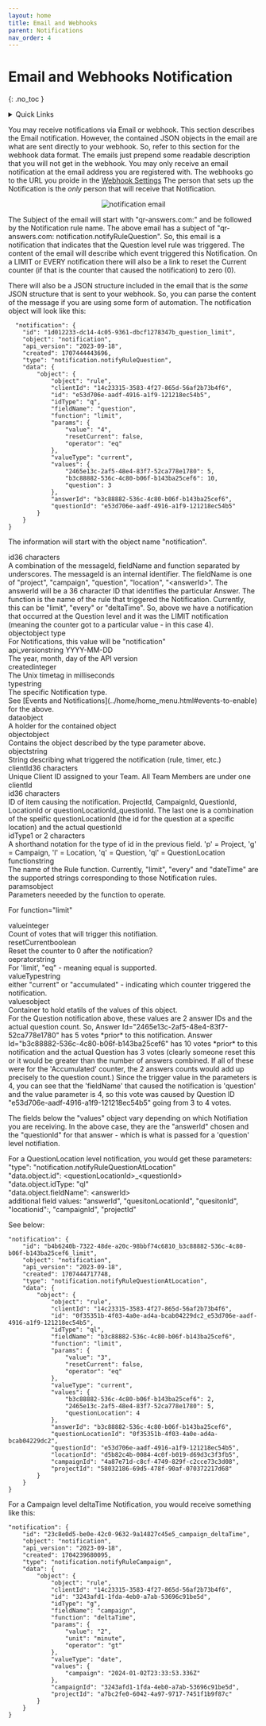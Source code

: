 ```yaml
---
layout: home
title: Email and Webhooks
parent: Notifications
nav_order: 4
---
```


<div class="sticky-gotop">
<span class="inline-icon"><i class="fa-solid fa-arrow-up"></i></span>
</div>

# Email and Webhooks Notification
{: .no_toc }

<div class="sticky-gotop">
<span class="inline-icon"><i class="fa-solid fa-arrow-up"></i></span>
</div>
<div class="sticky-right" style="overflow-y: scroll; max-height: 90%">
<details markdown="block">
  <summary>
    Quick Links
  </summary>
  {: .text-delta }
- Quick Links
{: toc}
</details>
</div>

You may receive notifications via Email or webhook. This section describes the Email notification.  However, the contained JSON objects in the email are what are sent directly to your webhook. So, refer to this section for the webhook data format.  The emails just prepend some readable description that you will not get in the webhook.  You may only receive an email notification at the email address you are registered with.  The webhooks go to the URL you proide in the [Webhook Settings](../menu/home_menu.html#webhooks) The person that sets up the Notification is the *only* person that will receive that Notification.


  <p align="center" class="screen-shot">
  <img class="image-border-qr" alt="notification email" src="../../assets/images/notif_ruleQuestion.png">
  </p>

  The Subject of the email will start with "qr-answers.com:" and be followed by the Notification rule name.  The above email has a subject of "qr-answers.com: notification.notifyRuleQuestion".  So, this email is a notification that indicates that the Question level rule was triggered.  The content of the email will describe which event triggered this Notification.  On a LIMIT or EVERY notification there will also be a link to reset the Current counter (if that is the counter that caused the notification) to zero (0).

  There will also be a JSON structure included in the email that is the *same* JSON structure that is sent to your webhook.  So, you can parse the content of the message if you are using some form of automation.  The notification object will look like this:

```
  "notification": {
    "id": "1d012233-dc14-4c05-9361-dbcf1278347b_question_limit",
    "object": "notification",
    "api_version": "2023-09-18",
    "created": 1707444443696,
    "type": "notification.notifyRuleQuestion",
    "data": {
        "object": {
            "object": "rule",
            "clientId": "14c23315-3583-4f27-865d-56af2b73b4f6",
            "id": "e53d706e-aadf-4916-a1f9-121218ec54b5",
            "idType": "q",
            "fieldName": "question",
            "function": "limit",
            "params": {
                "value": "4",
                "resetCurrent": false,
                "operator": "eq"
            },
            "valueType": "current",
            "values": {
                "2465e13c-2af5-48e4-83f7-52ca778e1780": 5,
                "b3c88882-536c-4c80-b06f-b143ba25cef6": 10,
                "question": 3
            },
            "answerId": "b3c88882-536c-4c80-b06f-b143ba25cef6",
            "questionId": "e53d706e-aadf-4916-a1f9-121218ec54b5"
        }
    }
}
```

The information will start with the object name "notification".

<div class="obj-attribs">
    <div class="obj-pname">id<span class="obj-ptype">36 characters</span></div>
    <div class="obj-descr">A combination of the messageId, fieldName and function separated by underscores.  The messageId is an internal identifier.  The fieldName is one of "project", "campaign", "question", "location", "&lt;answerId&gt;".  The answerId will be a 36 character ID that identifies the particular Answer. The function is the name of the rule that triggered the Notification. Currently, this can be "limit", "every" or "deltaTime".  So, above we have a notification that occurred at the Question level and it was the LIMIT notification (meaning the counter got to a particular value - in this case 4).</div>
</div>

<div class="obj-attribs">
    <div class="obj-pname">object<span class="obj-ptype">object type</span></div>
    <div class="obj-descr">For Notifications, this value will be "notification"</div>
</div>

<div class="obj-attribs">
    <div class="obj-pname">api_version<span class="obj-ptype">string YYYY-MM-DD</span></div>
    <div class="obj-descr">The year, month, day of the API version</div>
</div>

<div class="obj-attribs">
    <div class="obj-pname">created<span class="obj-ptype">integer</span></div>
    <div class="obj-descr">The Unix timetag in milliseconds</div>
</div>

<div class="obj-attribs">
    <div class="obj-pname">type<span class="obj-ptype">string</span></div>
    <div class="obj-descr">The specific Notification type.
    </div>
</div>
See [Events and Notifications](../home/home_menu.html#events-to-enable) for the above.

<div class="obj-attribs">
    <div class="obj-pname">data<span class="obj-ptype">object</span></div>
    <div class="obj-descr">A holder for the contained object</div>
</div>

<div class="obj-attribs">
    <div class="obj-pname">object<span class="obj-ptype">object</span></div>
    <div class="obj-descr">Contains the object described by the type parameter above.</div>
</div>

<div class="obj-attribs">
    <div class="obj-pname">object<span class="obj-ptype">string</span></div>
    <div class="obj-descr">String describing what triggered the notification (rule, timer, etc.)</div>
</div>

<div class="obj-attribs">
    <div class="obj-pname">clientId<span class="obj-ptype">36 characters</span></div>
    <div class="obj-descr">Unique Client ID assigned to your Team.  All Team Members are under one clientId</div>
</div>
<div class="obj-attribs">
    <div class="obj-pname">id<span class="obj-ptype">36 characters</span></div>
    <div class="obj-descr">ID of item causing the notification. ProjectId, CampaignId, QuestionId, LocationId or questionLocationId_questionId.  The last one is a combination of the speific questionLocationId (the id for the question at a specific location) and the actual questionId</div>
</div>
<div class="obj-attribs">
    <div class="obj-pname">idType<span class="obj-ptype">1 or 2 characters</span></div>
    <div class="obj-descr">A shorthand notation for the type of id in the previous field. 'p' = Project, 'g' = Campaign, 'l' = Location, 'q' = Question, 'ql' = QuestionLocation</div>
</div>
<div class="obj-attribs">
    <div class="obj-pname">function<span class="obj-ptype">string</span></div>
    <div class="obj-descr">The name of the Rule function.  Currently, "limit", "every" and "dateTime" are the supported strings corresponding to those Notification rules.</div>
</div>
<div class="obj-attribs">
    <div class="obj-pname">params<span class="obj-ptype">object</span></div>
    <div class="obj-descr">Parameters neeeded by the function to operate.</div>
</div>

For function="limit"
<div class="obj-attribs">
    <div class="obj-pname">value<span class="obj-ptype">integer</span></div>
    <div class="obj-descr">Count of votes that will trigger this notifiation.</div>
</div>
<div class="obj-attribs">
    <div class="obj-pname">resetCurrent<span class="obj-ptype">boolean</span></div>
    <div class="obj-descr">Reset the counter to 0 after the notification?</div>
</div>
<div class="obj-attribs">
    <div class="obj-pname">oeprator<span class="obj-ptype">string</span></div>
    <div class="obj-descr">For 'limit', "eq" - meaning equal is supported.</div>
</div>
<div class="obj-attribs">
    <div class="obj-pname">valueType<span class="obj-ptype">string</span></div>
    <div class="obj-descr">either "current" or "accumulated" - indicating which counter triggered the notification.</div>
</div>
<div class="obj-attribs">
    <div class="obj-pname">values<span class="obj-ptype">object</span></div>
    <div class="obj-descr">Container to hold etatils of the values of this object.</div>
</div>
For the Question notification above, these values are 2 answer IDs and the actual question count. So, Answer Id="2465e13c-2af5-48e4-83f7-52ca778e1780" has 5 votes *prior* to this notification.  Answer Id="b3c88882-536c-4c80-b06f-b143ba25cef6" has 10 votes *prior* to this notification and the actual Question has 3 votes (clearly someone reset this or it would be greater than the number of answers combined. If all of these were for the 'Accumulated' counter, the 2 answers counts would add up precisely to the question count.)  Since the trigger value in the parameters is 4, you can see that the 'fieldName' that caused the notification is 'question' and the value parameter is 4, so this vote was caused by Question ID "e53d706e-aadf-4916-a1f9-121218ec54b5" going from 3 to 4 votes.

The fields below the "values" object vary depending on which Notifiation you are receiving.  In the above case, they are the "answerId" chosen and the "questionId" for that answer - which is what is passed for a 'question' level notifiation.

For a QuestionLocation level notification, you would get these parameters:
<br>"type": "notification.notifyRuleQuestionAtLocation"
<br>"data.object.id": &lt;questionLocationId&gt;_&lt;questionId&gt;
<br> "data.object.idType: "ql"
<br> "data.object.fieldName": &lt;answerId&gt;
<br> additional field values:  "answerId", "quesitonLocationId", "quesitonId", "locationid":, "campaignId", "projectId"

See below:

```
"notification": {
    "id": "b4b6240b-7322-48de-a20c-98bbf74c6810_b3c88882-536c-4c80-b06f-b143ba25cef6_limit",
    "object": "notification",
    "api_version": "2023-09-18",
    "created": 1707444717748,
    "type": "notification.notifyRuleQuestionAtLocation",
    "data": {
        "object": {
            "object": "rule",
            "clientId": "14c23315-3583-4f27-865d-56af2b73b4f6",
            "id": "0f35351b-4f03-4a0e-ad4a-bcab04229dc2_e53d706e-aadf-4916-a1f9-121218ec54b5",
            "idType": "ql",
            "fieldName": "b3c88882-536c-4c80-b06f-b143ba25cef6",
            "function": "limit",
            "params": {
                "value": "3",
                "resetCurrent": false,
                "operator": "eq"
            },
            "valueType": "current",
            "values": {
                "b3c88882-536c-4c80-b06f-b143ba25cef6": 2,
                "2465e13c-2af5-48e4-83f7-52ca778e1780": 5,
                "questionLocation": 4
            },
            "answerId": "b3c88882-536c-4c80-b06f-b143ba25cef6",
            "questionLocationId": "0f35351b-4f03-4a0e-ad4a-bcab04229dc2",
            "questionId": "e53d706e-aadf-4916-a1f9-121218ec54b5",
            "locationId": "d5b82c4b-0084-4c0f-b019-d69d3c3f3fb5",
            "campaignId": "4a87e71d-c8cf-4749-829f-c2cce73c3d08",
            "projectId": "58032186-69d5-478f-90af-070372217d68"
        }
    }
}
```

For a Campaign level deltaTime Notification, you would receive something like this:

```
"notification": {
    "id": "23c8e0d5-be0e-42c0-9632-9a14827c45e5_campaign_deltaTime",
    "object": "notification",
    "api_version": "2023-09-18",
    "created": 1704239680095,
    "type": "notification.notifyRuleCampaign",
    "data": {
        "object": {
            "object": "rule",
            "clientId": "14c23315-3583-4f27-865d-56af2b73b4f6",
            "id": "3243afd1-1fda-4eb0-a7ab-53696c91be5d",
            "idType": "g",
            "fieldName": "campaign",
            "function": "deltaTime",
            "params": {
                "value": "2",
                "unit": "minute",
                "operator": "gt"
            },
            "valueType": "date",
            "values": {
                "campaign": "2024-01-02T23:33:53.336Z"
            },
            "campaignId": "3243afd1-1fda-4eb0-a7ab-53696c91be5d",
            "projectId": "a7bc2fe0-6042-4a97-9717-7451f1b9f87c"
        }
    }
}
```

